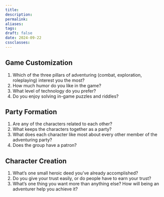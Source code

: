 ```yaml
---
title: 
description: 
permalink: 
aliases: 
tags: 
draft: false
date: 2024-09-22
cssclasses:
---
```


## Game Customization

1. Which of the three pillars of adventuring (combat, exploration, roleplaying) interest you the most?
2. How much humor do you like in the game?
3. What level of technology do you prefer?
4. Do you enjoy solving in-game puzzles and riddles?

## Party Formation

1. Are any of the characters related to each other?
2. What keeps the characters together as a party?
3. What does each character like most about every other member of the adventuring party?
4. Does the group have a patron?

## Character Creation

1. What’s one small heroic deed you’ve already accomplished?
2. Do you give your trust easily, or do people have to earn your trust?
3. What’s one thing you want more than anything else? How will being an adventurer help you achieve it?
